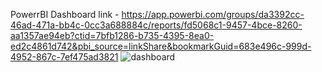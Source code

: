 PowerrBI Dashboard link - https://app.powerbi.com/groups/da3392cc-46ad-471a-bb4c-0cc3a688884c/reports/fd5068c1-9457-4bce-8260-aa1357ae94eb?ctid=7bfb1286-b735-4395-8ea0-ed2c4861d742&pbi_source=linkShare&bookmarkGuid=683e496c-999d-4952-867c-7ef475ad3821 
![dashboard](https://github.com/user-attachments/assets/c9e7f9b2-d231-4177-9999-32963d5bc9f9)
